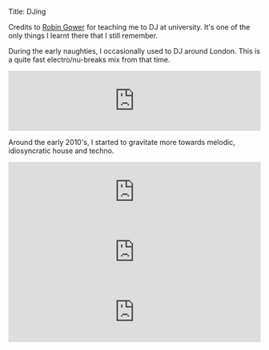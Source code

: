 Title: DJing

Credits to [Robin Gower](http://www.infonomics.ltd.uk/about/) for teaching me
to DJ at university. It's one of the only things I learnt there that I still
remember.

During the early naughties, I occasionally used to DJ around London. This is a
quite fast electro/nu-breaks mix from that time.  

<iframe width="100%" height="120" src="https://www.mixcloud.com/widget/iframe/?hide_cover=1&feed=%2Fdanielpetry%2Fdans-breakadelic-adventure%2F" frameborder="0" ></iframe>

Around the early 2010's, I started to gravitate more towards melodic, idiosyncratic house
and techno.  

<iframe width="100%" height="120" src="https://www.mixcloud.com/widget/iframe/?hide_cover=1&feed=%2Fdanielpetry%2Feducational-mix%2F" frameborder="0" ></iframe>
<iframe width="100%" height="120" src="https://www.mixcloud.com/widget/iframe/?hide_cover=1&feed=%2Fdanielpetry%2Fpastel%2F" frameborder="0" ></iframe>
<iframe width="100%" height="120" src="https://www.mixcloud.com/widget/iframe/?hide_cover=1&feed=%2Fdanielpetry%2Floopholes%2F" frameborder="0" ></iframe>
